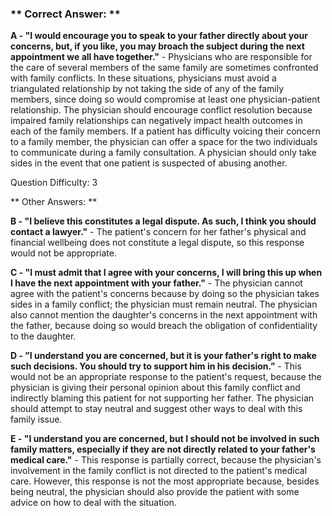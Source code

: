 ### ** Correct Answer: **

**A - "I would encourage you to speak to your father directly about your concerns, but, if you like, you may broach the subject during the next appointment we all have together."** - Physicians who are responsible for the care of several members of the same family are sometimes confronted with family conflicts. In these situations, physicians must avoid a triangulated relationship by not taking the side of any of the family members, since doing so would compromise at least one physician-patient relationship. The physician should encourage conflict resolution because impaired family relationships can negatively impact health outcomes in each of the family members. If a patient has difficulty voicing their concern to a family member, the physician can offer a space for the two individuals to communicate during a family consultation. A physician should only take sides in the event that one patient is suspected of abusing another.

Question Difficulty: 3

** Other Answers: **

**B - "I believe this constitutes a legal dispute. As such, I think you should contact a lawyer."** - The patient's concern for her father's physical and financial wellbeing does not constitute a legal dispute, so this response would not be appropriate.

**C - "I must admit that I agree with your concerns, I will bring this up when I have the next appointment with your father."** - The physician cannot agree with the patient's concerns because by doing so the physician takes sides in a family conflict; the physician must remain neutral. The physician also cannot mention the daughter's concerns in the next appointment with the father, because doing so would breach the obligation of confidentiality to the daughter.

**D - ”I understand you are concerned, but it is your father's right to make such decisions. You should try to support him in his decision.”** - This would not be an appropriate response to the patient's request, because the physician is giving their personal opinion about this family conflict and indirectly blaming this patient for not supporting her father. The physician should attempt to stay neutral and suggest other ways to deal with this family issue.

**E - "I understand you are concerned, but I should not be involved in such family matters, especially if they are not directly related to your father's medical care."** - This response is partially correct, because the physician's involvement in the family conflict is not directed to the patient's medical care. However, this response is not the most appropriate because, besides being neutral, the physician should also provide the patient with some advice on how to deal with the situation.

